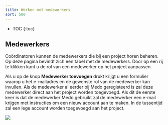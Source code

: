 ```yaml
---
title: Werken met medewerkers
sort: 500
---
```


* TOC
{:toc}

## Medewerkers

Coördinatoren kunnen de medewerkers die bij een project horen beheren. Op deze
pagina bevindt zich een tabel met de medewerkers. Door op een rij te klikken
kunt u de rol van een medewerker op het project aanpassen.

Als u op de knop **Medewerker toevoegen** drukt
krijgt u een formulier waarop u het e-mailadres en de gewenste rol van de
medewerker kan invullen. Als de medewerker al eerder bij Medo geregisteerd is
zal deze medewerker direct aan het project worden toegevoegd. Als dit de eerste
keer is dat de medewerker Medo gebruikt zal de medewerker een e-mail krijgen
met instructies om een nieuw account aan te maken. In de tussentijd zal een
lege account worden toegevoegd aan het project.

<img src='/assets/images/screenshots/medo/medewerkerslijst.png' />
